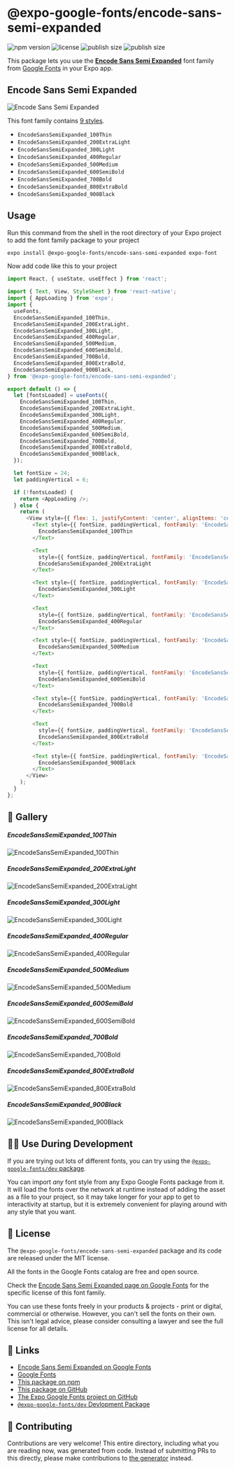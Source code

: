 # @expo-google-fonts/encode-sans-semi-expanded

![npm version](https://flat.badgen.net/npm/v/@expo-google-fonts/encode-sans-semi-expanded)
![license](https://flat.badgen.net/github/license/expo/google-fonts)
![publish size](https://flat.badgen.net/packagephobia/install/@expo-google-fonts/encode-sans-semi-expanded)
![publish size](https://flat.badgen.net/packagephobia/publish/@expo-google-fonts/encode-sans-semi-expanded)

This package lets you use the [**Encode Sans Semi Expanded**](https://fonts.google.com/specimen/Encode+Sans+Semi+Expanded) font family from [Google Fonts](https://fonts.google.com/) in your Expo app.

## Encode Sans Semi Expanded

![Encode Sans Semi Expanded](./font-family.png)

This font family contains [9 styles](#-gallery).

- `EncodeSansSemiExpanded_100Thin`
- `EncodeSansSemiExpanded_200ExtraLight`
- `EncodeSansSemiExpanded_300Light`
- `EncodeSansSemiExpanded_400Regular`
- `EncodeSansSemiExpanded_500Medium`
- `EncodeSansSemiExpanded_600SemiBold`
- `EncodeSansSemiExpanded_700Bold`
- `EncodeSansSemiExpanded_800ExtraBold`
- `EncodeSansSemiExpanded_900Black`

## Usage

Run this command from the shell in the root directory of your Expo project to add the font family package to your project
```sh
expo install @expo-google-fonts/encode-sans-semi-expanded expo-font
```

Now add code like this to your project
```js
import React, { useState, useEffect } from 'react';

import { Text, View, StyleSheet } from 'react-native';
import { AppLoading } from 'expo';
import {
  useFonts,
  EncodeSansSemiExpanded_100Thin,
  EncodeSansSemiExpanded_200ExtraLight,
  EncodeSansSemiExpanded_300Light,
  EncodeSansSemiExpanded_400Regular,
  EncodeSansSemiExpanded_500Medium,
  EncodeSansSemiExpanded_600SemiBold,
  EncodeSansSemiExpanded_700Bold,
  EncodeSansSemiExpanded_800ExtraBold,
  EncodeSansSemiExpanded_900Black,
} from '@expo-google-fonts/encode-sans-semi-expanded';

export default () => {
  let [fontsLoaded] = useFonts({
    EncodeSansSemiExpanded_100Thin,
    EncodeSansSemiExpanded_200ExtraLight,
    EncodeSansSemiExpanded_300Light,
    EncodeSansSemiExpanded_400Regular,
    EncodeSansSemiExpanded_500Medium,
    EncodeSansSemiExpanded_600SemiBold,
    EncodeSansSemiExpanded_700Bold,
    EncodeSansSemiExpanded_800ExtraBold,
    EncodeSansSemiExpanded_900Black,
  });

  let fontSize = 24;
  let paddingVertical = 6;

  if (!fontsLoaded) {
    return <AppLoading />;
  } else {
    return (
      <View style={{ flex: 1, justifyContent: 'center', alignItems: 'center' }}>
        <Text style={{ fontSize, paddingVertical, fontFamily: 'EncodeSansSemiExpanded_100Thin' }}>
          EncodeSansSemiExpanded_100Thin
        </Text>

        <Text
          style={{ fontSize, paddingVertical, fontFamily: 'EncodeSansSemiExpanded_200ExtraLight' }}>
          EncodeSansSemiExpanded_200ExtraLight
        </Text>

        <Text style={{ fontSize, paddingVertical, fontFamily: 'EncodeSansSemiExpanded_300Light' }}>
          EncodeSansSemiExpanded_300Light
        </Text>

        <Text
          style={{ fontSize, paddingVertical, fontFamily: 'EncodeSansSemiExpanded_400Regular' }}>
          EncodeSansSemiExpanded_400Regular
        </Text>

        <Text style={{ fontSize, paddingVertical, fontFamily: 'EncodeSansSemiExpanded_500Medium' }}>
          EncodeSansSemiExpanded_500Medium
        </Text>

        <Text
          style={{ fontSize, paddingVertical, fontFamily: 'EncodeSansSemiExpanded_600SemiBold' }}>
          EncodeSansSemiExpanded_600SemiBold
        </Text>

        <Text style={{ fontSize, paddingVertical, fontFamily: 'EncodeSansSemiExpanded_700Bold' }}>
          EncodeSansSemiExpanded_700Bold
        </Text>

        <Text
          style={{ fontSize, paddingVertical, fontFamily: 'EncodeSansSemiExpanded_800ExtraBold' }}>
          EncodeSansSemiExpanded_800ExtraBold
        </Text>

        <Text style={{ fontSize, paddingVertical, fontFamily: 'EncodeSansSemiExpanded_900Black' }}>
          EncodeSansSemiExpanded_900Black
        </Text>
      </View>
    );
  }
};

```

## 🔡 Gallery

##### EncodeSansSemiExpanded_100Thin
![EncodeSansSemiExpanded_100Thin](./EncodeSansSemiExpanded_100Thin.ttf.png)

##### EncodeSansSemiExpanded_200ExtraLight
![EncodeSansSemiExpanded_200ExtraLight](./EncodeSansSemiExpanded_200ExtraLight.ttf.png)

##### EncodeSansSemiExpanded_300Light
![EncodeSansSemiExpanded_300Light](./EncodeSansSemiExpanded_300Light.ttf.png)

##### EncodeSansSemiExpanded_400Regular
![EncodeSansSemiExpanded_400Regular](./EncodeSansSemiExpanded_400Regular.ttf.png)

##### EncodeSansSemiExpanded_500Medium
![EncodeSansSemiExpanded_500Medium](./EncodeSansSemiExpanded_500Medium.ttf.png)

##### EncodeSansSemiExpanded_600SemiBold
![EncodeSansSemiExpanded_600SemiBold](./EncodeSansSemiExpanded_600SemiBold.ttf.png)

##### EncodeSansSemiExpanded_700Bold
![EncodeSansSemiExpanded_700Bold](./EncodeSansSemiExpanded_700Bold.ttf.png)

##### EncodeSansSemiExpanded_800ExtraBold
![EncodeSansSemiExpanded_800ExtraBold](./EncodeSansSemiExpanded_800ExtraBold.ttf.png)

##### EncodeSansSemiExpanded_900Black
![EncodeSansSemiExpanded_900Black](./EncodeSansSemiExpanded_900Black.ttf.png)


## 👩‍💻 Use During Development

If you are trying out lots of different fonts, you can try using the [`@expo-google-fonts/dev` package](https://github.com/expo/google-fonts/tree/master/font-packages/dev#readme).

You can import *any* font style from any Expo Google Fonts package from it. It will load the fonts
over the network at runtime instead of adding the asset as a file to your project, so it may take longer
for your app to get to interactivity at startup, but it is extremely convenient
for playing around with any style that you want.

## 📖 License

The `@expo-google-fonts/encode-sans-semi-expanded` package and its code are released under the MIT license.

All the fonts in the Google Fonts catalog are free and open source.

Check the [Encode Sans Semi Expanded page on Google Fonts](https://fonts.google.com/specimen/Encode+Sans+Semi+Expanded) for the specific license of this font family.

You can use these fonts freely in your products & projects - print or digital, commercial or otherwise. However, you can't sell the fonts on their own. This isn't legal advice, please consider consulting a lawyer and see the full license for all details.

## 🔗 Links

- [Encode Sans Semi Expanded on Google Fonts](https://fonts.google.com/specimen/Encode+Sans+Semi+Expanded)
- [Google Fonts](https://fonts.google.com/)
- [This package on npm](https://www.npmjs.com/package/@expo-google-fonts/encode-sans-semi-expanded)
- [This package on GitHub](https://github.com/expo/google-fonts/tree/master/font-packages/encode-sans-semi-expanded)
- [The Expo Google Fonts project on GitHub](https://github.com/expo/google-fonts)
- [`@expo-google-fonts/dev` Devlopment Package](https://github.com/expo/google-fonts/tree/master/font-packages/dev)

## 🤝 Contributing

Contributions are very welcome! This entire directory, including what you are reading now, was generated from code. Instead of submitting PRs to this directly, please make contributions to [the generator](https://github.com/expo/google-fonts/tree/master/packages/generator) instead.
